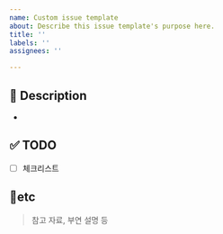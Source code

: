```yaml
---
name: Custom issue template
about: Describe this issue template's purpose here.
title: ''
labels: ''
assignees: ''

---
```


## 🚀 Description

- 

## ✅ TODO

- [ ]  체크리스트


## 📍etc

> 참고 자료, 부연 설명 등
